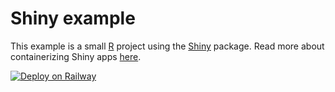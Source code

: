 # Shiny example

This example is a small [R](https://www.r-project.org/) project using the [Shiny](https://shiny.rstudio.com/) package. Read more about containerizing Shiny apps [here](https://hosting.analythium.io/dockerized-shiny-apps-with-dependencies/).

[![Deploy on Railway](https://railway.app/button.svg)](https://railway.app/new/template/KgW-n8)
